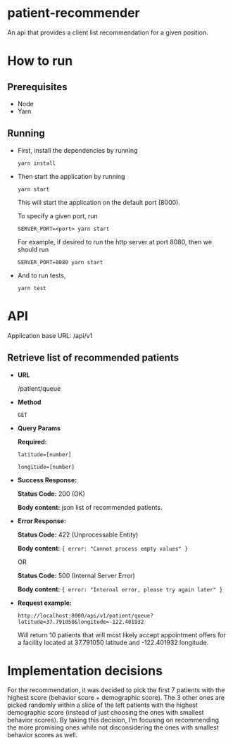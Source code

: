 # patient-recommender

An api that provides a client list recommendation for a given position.

# How to run

## Prerequisites

- Node
- Yarn

## Running

- First, install the dependencies by running

  `yarn install`

- Then start the application by running

  `yarn start`

  This will start the application on the default port (8000).

  To specify a given port, run

  `SERVER_PORT=<port> yarn start`

  For example, if desired to run the http server at port 8080, then we should run

  `SERVER_PORT=8080 yarn start`

- And to run tests,

  `yarn test`

# API

Application base URL: /api/v1

## Retrieve list of recommended patients

- **URL**

  /patient/queue

- **Method**

  `GET`

- **Query Params**

  **Required:**

  `latitude=[number]`

  `longitude=[number]`

- **Success Response:**

  **Status Code:** 200 (OK)

  **Body content:** json list of recommended patients.

- **Error Response:**

  **Status Code:** 422 (Unprocessable Entity)

  **Body content:** `{ error: "Cannot process empty values" }`

  OR

  **Status Code:** 500 (Internal Server Error)

  **Body content:** `{ error: "Internal error, please try again later" }`

- **Request example:**

  `http://localhost:8000/api/v1/patient/queue?latitude=37.791050&longitude=-122.401932`

  Will return 10 patients that will most likely accept appointment offers for a facility located at 37.791050 latitude and -122.401932 longitude.

# Implementation decisions

For the recommendation, it was decided to pick the first 7 patients with the highest score (behavior score + demographic score). The 3 other ones are picked randomly within a slice of the left patients with the highest demographic score (instead of just choosing the ones with smallest behavior scores). By taking this decision, I'm focusing on recommending the more promising ones while not disconsidering the ones with smallest behavior scores as well.
